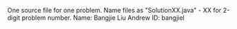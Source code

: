 One source file for one problem.
Name files as "SolutionXX.java" - XX for 2-digit problem number.
Name: Bangjie Liu
Andrew ID: bangjiel